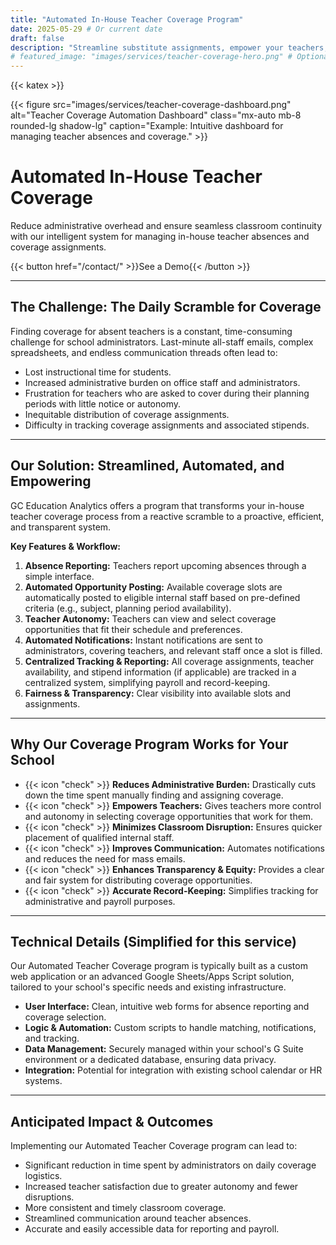 ```yaml
---
title: "Automated In-House Teacher Coverage Program"
date: 2025-05-29 # Or current date
draft: false
description: "Streamline substitute assignments, empower your teachers, and eliminate coverage chaos with our automated internal system."
# featured_image: "images/services/teacher-coverage-hero.png" # Optional hero image for this page
---
```


{{< katex >}} <div class="text-center">
  {{< figure src="images/services/teacher-coverage-dashboard.png" alt="Teacher Coverage Automation Dashboard" class="mx-auto mb-8 rounded-lg shadow-lg" caption="Example: Intuitive dashboard for managing teacher absences and coverage." >}}
  </div>

# Automated In-House Teacher Coverage

Reduce administrative overhead and ensure seamless classroom continuity with our intelligent system for managing in-house teacher absences and coverage assignments.

<div class="text-center mt-8 mb-12">
  {{< button href="/contact/" >}}See a Demo{{< /button >}}
</div>

---

## The Challenge: The Daily Scramble for Coverage

Finding coverage for absent teachers is a constant, time-consuming challenge for school administrators. Last-minute all-staff emails, complex spreadsheets, and endless communication threads often lead to:
* Lost instructional time for students.
* Increased administrative burden on office staff and administrators.
* Frustration for teachers who are asked to cover during their planning periods with little notice or autonomy.
* Inequitable distribution of coverage assignments.
* Difficulty in tracking coverage assignments and associated stipends.

---

## Our Solution: Streamlined, Automated, and Empowering

GC Education Analytics offers a program that transforms your in-house teacher coverage process from a reactive scramble to a proactive, efficient, and transparent system.

**Key Features & Workflow:**

1.  **Absence Reporting:** Teachers report upcoming absences through a simple interface.
2.  **Automated Opportunity Posting:** Available coverage slots are automatically posted to eligible internal staff based on pre-defined criteria (e.g., subject, planning period availability).
3.  **Teacher Autonomy:** Teachers can view and select coverage opportunities that fit their schedule and preferences.
4.  **Automated Notifications:** Instant notifications are sent to administrators, covering teachers, and relevant staff once a slot is filled.
5.  **Centralized Tracking & Reporting:** All coverage assignments, teacher availability, and stipend information (if applicable) are tracked in a centralized system, simplifying payroll and record-keeping.
6.  **Fairness & Transparency:** Clear visibility into available slots and assignments.

---

## Why Our Coverage Program Works for Your School

-   {{< icon "check" >}} **Reduces Administrative Burden:** Drastically cuts down the time spent manually finding and assigning coverage.
-   {{< icon "check" >}} **Empowers Teachers:** Gives teachers more control and autonomy in selecting coverage opportunities that work for them.
-   {{< icon "check" >}} **Minimizes Classroom Disruption:** Ensures quicker placement of qualified internal staff.
-   {{< icon "check" >}} **Improves Communication:** Automates notifications and reduces the need for mass emails.
-   {{< icon "check" >}} **Enhances Transparency & Equity:** Provides a clear and fair system for distributing coverage opportunities.
-   {{< icon "check" >}} **Accurate Record-Keeping:** Simplifies tracking for administrative and payroll purposes.

---

## Technical Details (Simplified for this service)

Our Automated Teacher Coverage program is typically built as a custom web application or an advanced Google Sheets/Apps Script solution, tailored to your school's specific needs and existing infrastructure.

* **User Interface:** Clean, intuitive web forms for absence reporting and coverage selection.
* **Logic & Automation:** Custom scripts to handle matching, notifications, and tracking.
* **Data Management:** Securely managed within your school's G Suite environment or a dedicated database, ensuring data privacy.
* **Integration:** Potential for integration with existing school calendar or HR systems.

---

## Anticipated Impact & Outcomes

Implementing our Automated Teacher Coverage program can lead to:
-   Significant reduction in time spent by administrators on daily coverage logistics.
-   Increased teacher satisfaction due to greater autonomy and fewer disruptions.
-   More consistent and timely classroom coverage.
-   Streamlined communication around teacher absences.
-   Accurate and easily accessible data for reporting and payroll.
